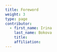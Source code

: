 ```yaml
---
title: Foreword
weight: 3
type: page
contributor:
  - first_name: Irina
    last_name: Bokova
    title:
    affiliation:
---
```

